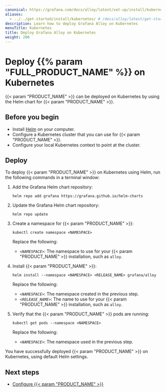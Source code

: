 ```yaml
---
canonical: https://grafana.com/docs/alloy/latest/set-up/install/kubernetes/
aliases:
  - ../../get-started/install/kubernetes/ # /docs/alloy/latest/get-started/install/kubernetes/
description: Learn how to deploy Grafana Alloy on Kubernetes
menuTitle: Kubernetes
title: Deploy Grafana Alloy on Kubernetes
weight: 200
---
```


# Deploy {{% param "FULL_PRODUCT_NAME" %}} on Kubernetes

{{< param "PRODUCT_NAME" >}} can be deployed on Kubernetes by using the Helm chart for {{< param "PRODUCT_NAME" >}}.

## Before you begin

* Install [Helm][] on your computer.
* Configure a Kubernetes cluster that you can use for {{< param "PRODUCT_NAME" >}}.
* Configure your local Kubernetes context to point at the cluster.

## Deploy

To deploy {{< param "PRODUCT_NAME" >}} on Kubernetes using Helm, run the following commands in a terminal window:

1. Add the Grafana Helm chart repository:

   ```shell
   helm repo add grafana https://grafana.github.io/helm-charts
   ```

1. Update the Grafana Helm chart repository:

   ```shell
   helm repo update
   ```

1. Create a namespace for {{< param "PRODUCT_NAME" >}}:

   ```shell
   kubectl create namespace <NAMESPACE>
   ```

   Replace the following:

   - _`<NAMESPACE>`_: The namespace to use for your {{< param "PRODUCT_NAME" >}} installation, such as `alloy`.

1. Install {{< param "PRODUCT_NAME" >}}:

   ```shell
   helm install --namespace <NAMESPACE> <RELEASE_NAME> grafana/alloy
   ```

   Replace the following:

   - _`<NAMESPACE>`_: The namespace created in the previous step.
   - _`<RELEASE_NAME>`_: The name to use for your {{< param "PRODUCT_NAME" >}} installation, such as `alloy`.

1. Verify that the {{< param "PRODUCT_NAME" >}} pods are running:

   ```shell
   kubectl get pods --namespace <NAMESPACE>
   ```

   Replace the following:

   - _`<NAMESPACE>`_: The namespace used in the previous step.

You have successfully deployed {{< param "PRODUCT_NAME" >}} on Kubernetes, using default Helm settings.

## Next steps

- [Configure {{< param "PRODUCT_NAME" >}}][Configure]

<!-- - Refer to the [{{< param "PRODUCT_NAME" >}} Helm chart documentation on Artifact Hub][Artifact Hub] for more information about the Helm chart. -->

[Helm]: https://helm.sh
[Artifact Hub]: https://artifacthub.io/packages/helm/grafana/alloy
[Configure]: ../../../configure/configure-kubernetes/
